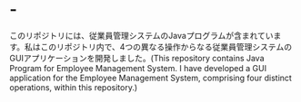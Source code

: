 # -
このリポジトリには、従業員管理システムのJavaプログラムが含まれています。私はこのリポジトリ内で、4つの異なる操作からなる従業員管理システムのGUIアプリケーションを開発しました。(This repository contains Java Program for Employee Management System. I have developed a GUI application for the Employee Management System, comprising four distinct operations, within this repository.) 
